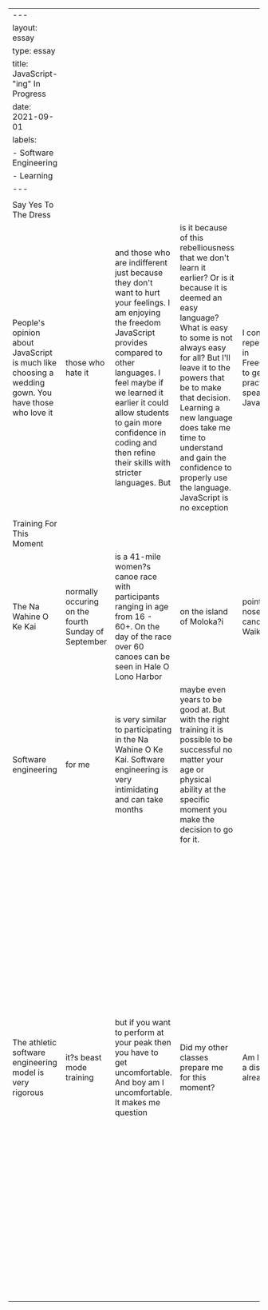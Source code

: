 ﻿| | | | | | | | | | |
|-|-|-|-|-|-|-|-|-|-|
|---| | | | | | | | | |
|layout: essay| | | | | | | | | |
|type: essay| | | | | | | | | |
|title: JavaScript-"ing" In Progress| | | | | | | | | |
|date: 2021-09-01| | | | | | | | | |
|labels:| | | | | | | | | |
|  - Software Engineering| | | | | | | | | |
|  - Learning| | | | | | | | | |
|---| | | | | | | | | |
| | | | | | | | | | |
|Say Yes To The Dress| | | | | | | | | |
|People's opinion about JavaScript is much like choosing a wedding gown. You have those who love it| those who hate it| and those who are indifferent just because they don't want to hurt your feelings.  I am enjoying the freedom JavaScript provides compared to other languages. I feel maybe if we learned it earlier it could allow students to gain more confidence in coding and then refine their skills with stricter languages. But| is it because of this rebelliousness that we don't learn it earlier? Or is it because it is deemed an easy language? What is easy to some is not always easy for all? But I'll leave it to the powers that be to make that decision. Learning a new language does take me time to understand and  gain the confidence to properly use the language. JavaScript is no exception| I continue to repeat modules in FreeCodeCamp to get more practice speaking JavaScript| but I will say "Yes" to the dress. | | | | |
| | | | | | | | | | |
|Training For This Moment| | | | | | | | | |
|The Na Wahine O Ke Kai| normally occuring on the fourth Sunday of September| is a 41-mile women?s canoe race with participants ranging in age from 16 - 60+. On the day of the race over 60 canoes can be seen in Hale O Lono Harbor| on the island of Moloka?i| pointing the nose of their canoes toward Waikiki Beach| on the island of O?ahu.   These individuals have spent over 2000 hours of rigorous training preparing their minds and bodies for this race| so they can perform at their optimal level. This 41-mile race tests your physical strength| endurance| determination and mental toughness. Depending on conditions| some teams will not even make it out of the harbor. |
|Software engineering| for me| is very similar to participating in the Na Wahine O Ke Kai. Software engineering is very intimidating and can take months| maybe even years to be good at. But with the right training it is possible to be successful no matter your age or physical ability at the specific moment you make the decision to go for it. | | | | | | |
|The athletic software engineering model is very rigorous| it?s beast mode training| but if you want to perform at your peak then you have to get uncomfortable.  And boy am I uncomfortable. It makes me question| Did my other classes prepare me for this moment?| Am I starting at a disadvantage already?| What should I have been doing to prepare?.  I enjoy the repetition in the athletic software engineering model.  The idea of having to repeat the practice WOD over and over again until you make that given time allows me a way to measure my comprehension of the information and my ability to access and successful apply what I learned. It allows me to reflect on where my abilities currently are and assess what I need more practice with. In other classes once I solved the problem I moved on and it definitely took me longer than 8-min but| did I get anything from it?| | | |
| | | | | | | | | | |
| | | | | | | | | | |
| | | | | | | | | | |
| | | | | | | | | | |
